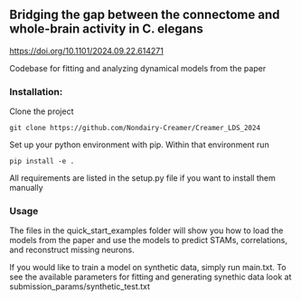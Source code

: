 ## Bridging the gap between the connectome and whole-brain activity in C. elegans
https://doi.org/10.1101/2024.09.22.614271

Codebase for fitting and analyzing dynamical models from the paper

### Installation:
Clone the project

```git clone https://github.com/Nondairy-Creamer/Creamer_LDS_2024```

Set up your python environment with pip. Within that environment run

```pip install -e .```

All requirements are listed in the setup.py file if you want to install them manually

### Usage
The files in the quick_start_examples folder will show you how to load the models from the paper and use the models to predict STAMs, correlations, and reconstruct missing neurons.

If you would like to train a model on synthetic data, simply run main.txt. To see the available parameters for fitting and generating synethic data look at submission_params/synthetic_test.txt
